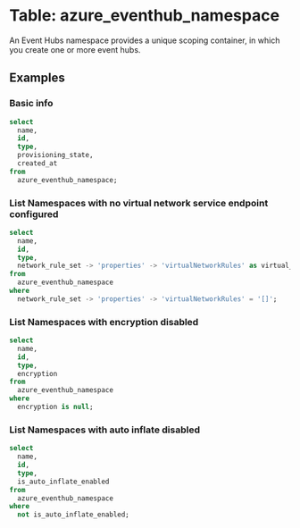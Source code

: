 # Table: azure_eventhub_namespace

An Event Hubs namespace provides a unique scoping container, in which you create one or more event hubs.

## Examples

### Basic info

```sql
select
  name,
  id,
  type,
  provisioning_state,
  created_at
from
  azure_eventhub_namespace;
```


### List Namespaces with no virtual network service endpoint configured

```sql
select
  name,
  id,
  type,
  network_rule_set -> 'properties' -> 'virtualNetworkRules' as virtual_network_rules
from
  azure_eventhub_namespace
where
  network_rule_set -> 'properties' -> 'virtualNetworkRules' = '[]';
```


### List Namespaces with encryption disabled

```sql
select
  name,
  id,
  type,
  encryption
from
  azure_eventhub_namespace
where
  encryption is null;
```


### List Namespaces with auto inflate disabled

```sql
select
  name,
  id,
  type,
  is_auto_inflate_enabled
from
  azure_eventhub_namespace
where
  not is_auto_inflate_enabled;
```